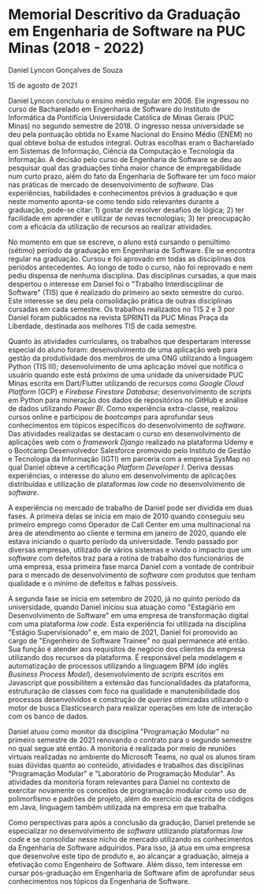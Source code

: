 # Memorial Descritivo da Graduação em Engenharia de Software na PUC Minas (2018 - 2022)

Daniel Lyncon Gonçalves de Souza

15 de agosto de 2021

Daniel Lyncon concluiu o ensino médio regular em 2008. Ele ingressou no curso de Bacharelado em Engenharia de Software do Instituto de Informática da Pontifícia Universidade Católica de Minas Gerais (PUC Minas) no segundo semestre de 2018. O ingresso nessa universidade se deu pela pontuação obtida no Exame Nacional do Ensino Médio (ENEM) no qual obteve bolsa de estudos integral. Outras escolhas eram o Bacharelado em Sistemas de Informação, Ciência da Computação e Tecnologia da Informação. A decisão pelo curso de Engenharia de Software se deu ao pesquisar qual das graduações tinha maior chance de empregabilidade num curto prazo, além do fato da Engenharia de Software ter um foco maior nas práticas de mercado de desenvolvimento de _software_. Das experiências, habilidades e conhecimentos prévios à graduação e que neste momento aponta-se como tendo sido relevantes durante a graduação, pode-se citar: 1) gostar de resolver desafios de lógica; 2) ter facilidade em aprender e utilizar de novas tecnologias; 3) ter preocupação com a eficácia da utilização de recursos ao realizar atividades.

No momento em que se escreve, o aluno está cursando o penúltimo (sétimo) período da graduação em Engenharia de Software. Ele se encontra regular na graduação. Cursou e foi aprovado em todas as disciplinas dos períodos antecedentes. Ao longo de todo o curso, não foi reprovado e nem pediu dispensa de nenhuma disciplina. Das disciplinas cursadas, a que mais despertou o interesse em Daniel foi o "Trabalho Interdisciplinar de Software" (TIS) que é realizado do primeiro ao sexto semestre do curso. Este interesse se deu pela consolidação prática de outras disciplinas cursadas em cada semestre. Os trabalhos realizados no TIS 2 e 3 por Daniel foram publicados na revista SPRINTI da PUC Minas Praça da Liberdade, destinada aos melhores TIS de cada semestre. 

Quanto às atividades curriculares, os trabalhos que despertaram interesse especial do aluno foram: desenvolvimento de uma aplicação web para gestão da produtividade dos membros de uma ONG utilizando a linguagem Python (TIS III); desenvolvimento de uma aplicação móvel que notifica o usuário quando este está próximo de uma unidade da universidade PUC Minas escrita em Dart/Flutter utilizando de recursos como _Google Cloud Platform_ (GCP) e _Firebase Firestore Database_; desenvolvimento de _scripts_ em Python para mineração dos dados de repositórios no GitHub e análise de dados utilizando _Power BI_. Como experiência extra-classe, realizou cursos online e participou de _bootcamps_ para aprofundar seus conhecimentos em tópicos específicos do desenvolvimento de _software_. Das atividades realizadas se destacam o curso em desenvolvimento de aplicações web com  o _framework Django_ realizado na plataforma Udemy e o Bootcamp Desenvolvedor Salesforce promovido pelo Instituto de Gestão e Tecnologia da Informação (IGTI) em parceria com a empresa SysMap no qual Daniel obteve a certificação _Platform Developer I_. Deriva dessas experiências, o interesse do aluno em desenvolvimento de aplicações distribuídas e utilização de plataformas _low code_ no desenvolvimento de _software_. 

A experiência no mercado de trabalho de Daniel pode ser dividida em duas fases. A primeira delas se inicia em maio de 2010 quando conseguiu seu primeiro emprego como Operador de Call Center em uma multinacional na área de atendimento ao cliente e termina em janeiro de 2020, quando ele estava iniciando o quarto período da universidade. Tendo passado por diversas empresas, utilizado de vários sistemas e vivido o impacto que um _software_ com defeitos traz para a rotina de trabalho dos funcionários de uma empresa, essa primeira fase marca Daniel com a vontade de contribuir para o mercado de desenvolvimento de _software_ com produtos que tenham qualidade e o mínimo de defeitos e falhas possíveis. 

A segunda fase se inicia em setembro de 2020, já no quinto período da universidade, quando Daniel iniciou sua atuação como "Estagiário em Desenvolvimento de Software" em uma empresa de transformação digital com uma plataforma _low code_. Esta experiência foi utilizada na disciplina "Estágio Supervisionado" e, em maio de 2021, Daniel foi promovido ao cargo de "Engenheiro de Software Trainee" no qual permanece até então. Sua função é atender aos requisitos de negócio dos clientes da empresa utilizando dos recursos da plataforma. É responsável pela modelagem e automatização de processos utilizando a linguagem BPM (do inglês _Business Process Model_), desenvolvimento de _scripts_ escritos em Javascript que possibilitem a extensão das funcionalidades da plataforma, estruturação de classes com foco na qualidade e manutenibilidade dos processos desenvolvidos e construção de _queries_ otimizadas utilizando o motor de busca Elasticsearch para realizar operações em lote de interação com os banco de dados. 
 
Daniel atuou como monitor da disciplina "Programação Modular" no primeiro semestre de 2021 renovando o contrato para o segundo semestre no qual segue até então. A monitoria é realizada por meio de reuniões virtuais realizadas no ambiente do Microsoft Teams, no qual os alunos tiram suas dúvidas quanto ao conteúdo, atividades e trabalhos das disciplinas "Programação Modular" e "Laboratório de Programação Modular". As atividades da monitoria foram relevantes para Daniel no contexto de exercitar novamente os  conceitos de programação modular como uso de polimorfismo e padrões de projeto, além do exercício da escrita de códigos em Java, linguagem também utilizada na empresa em que trabalha.

Como perspectivas para após a conclusão da gradução, Daniel pretende se especializar no desenvolvimento de _software_ utilizando plataformas _low code_ e se consolidar nesse nicho de mercado utilizando os conhecimentos da Engenharia de Software adquiridos. Para isso, já atua em uma empresa que desenvolve este tipo de produto e, ao alcançar a graduação, almeja a efetivação como Engenheiro de Software. Além disso, tem interesse em cursar pós-graduação em Engenharia de Software afim de aprofundar seus conhecimentos nos tópicos da Engenharia de Software.